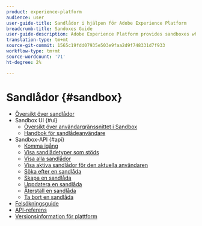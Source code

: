 ```yaml
---
product: experience-platform
audience: user
user-guide-title: Sandlådor i hjälpen för Adobe Experience Platform
breadcrumb-title: Sandoxes Guide
user-guide-description: Adobe Experience Platform provides sandboxes which partition a single Platform instance into separate virtual environments to help develop and evolve digital experience applications. Using sandboxes, you can run multiple digital experience applications in parallel and cater to the development, testing, and deployment of these applications while ensuring operational compliance.
translation-type: tm+mt
source-git-commit: 1565c19fdd07935e503e9faa2d9f748331d7f933
workflow-type: tm+mt
source-wordcount: '71'
ht-degree: 2%

---
```



# Sandlådor {#sandbox}

* [Översikt över sandlådor](home.md)
* Sandbox UI {#ui}
   * [Översikt över användargränssnittet i Sandbox](ui/overview.md)
   * [Handbok för sandlådeanvändare](ui/user-guide.md)
* Sandbox-API {#api}
   * [Komma igång](api/getting-started.md)
   * [Visa sandlådetyper som stöds](api/list-sandbox-types.md)
   * [Visa alla sandlådor](api/list-all-sandboxes.md)
   * [Visa aktiva sandlådor för den aktuella användaren](api/list-active-sandboxes.md)
   * [Söka efter en sandlåda](api/look-up-sandbox.md)
   * [Skapa en sandlåda](api/create-sandbox.md)
   * [Uppdatera en sandlåda](api/update-sandbox.md)
   * [Återställ en sandlåda](api/reset-sandbox.md)
   * [Ta bort en sandlåda](api/delete-sandbox.md)
* [Felsökningsguide](troubleshooting-guide.md)
* [API-referens](https://www.adobe.io/apis/experienceplatform/home/api-reference.html#!acpdr/swagger-specs/sandbox-api.yaml)
* [Versionsinformation för plattform](https://www.adobe.com/go/platform-release-notes-en)